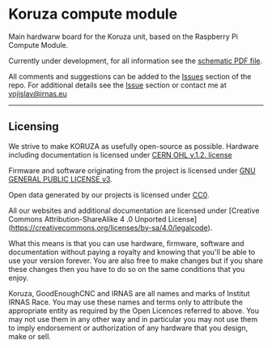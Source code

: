 # Koruza compute module

Main hardwarw board for the Koruza unit, based on the Raspberry Pi Compute Module.

Currently under development, for all information see the [schematic PDF file](https://github.com/IRNAS/koruza-compute-module/blob/board_0.2/koruza-compute-module-board/koruza-compute-module-board.pdf).

All comments and suggestions can be added to the [Issues](https://github.com/IRNAS/koruza-compute-module/issues) section of the repo. For additional details see the [Issue](https://github.com/IRNAS/koruza-compute-module/issues) section or contact me at vojislav@irnas.eu

---

## Licensing

We strive to make KORUZA as usefully open-source as possible.
Hardware including documentation is licensed under [CERN OHL v.1.2. license](http://www.ohwr.org/licenses/cern-ohl/v1.2)

Firmware and software originating from the project is licensed under [GNU GENERAL PUBLIC LICENSE v3](http://www.gnu.org/licenses/gpl-3.0.en.html).

Open data generated by our projects is licensed under [CC0](https://creativecommons.org/publicdomain/zero/1.0/legalcode).

All our websites and additional documentation are licensed under [Creative Commons Attribution-ShareAlike 4 .0 Unported License] (https://creativecommons.org/licenses/by-sa/4.0/legalcode).

What this means is that you can use hardware, firmware, software and documentation without paying a royalty and knowing that you'll be able to use your version forever. You are also free to make changes but if you share these changes then you have to do so on the same conditions that you enjoy.

Koruza, GoodEnoughCNC and IRNAS are all names and marks of Institut IRNAS Race. 
You may use these names and terms only to attribute the appropriate entity as required by the Open Licences referred to above. You may not use them in any other way and in particular you may not use them to imply endorsement or authorization of any hardware that you design, make or sell.
